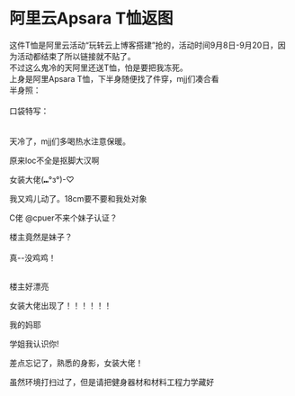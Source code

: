 # 阿里云Apsara T恤返图


这件T恤是阿里云活动“玩转云上博客搭建”抢的，活动时间9月8日-9月20日，因为活动都结束了所以链接就不贴了。<br />
不过这么鬼冷的天阿里还送T恤，怕是要把我冻死。<br />
上身是阿里Apsara T恤，下半身随便找了件穿，mjj们凑合看<br />
半身照：<img id="aimg_o1Vu7" onclick="zoom(this, this.src, 0, 0, 0)" class="zoom" src="https://i.loli.net/2020/10/23/L36feqIUVrmkO7l.jpg" onmouseover="img_onmouseoverfunc(this)" onload="thumbImg(this)" border="0" alt="" /><br />
<img id="aimg_RYjSj" onclick="zoom(this, this.src, 0, 0, 0)" class="zoom" src="https://i.loli.net/2020/10/23/TPDl5Ipxd9vBqmS.jpg" onmouseover="img_onmouseoverfunc(this)" onload="thumbImg(this)" border="0" alt="" /><br />
<br />
口袋特写：<br />
<img id="aimg_od9Wf" onclick="zoom(this, this.src, 0, 0, 0)" class="zoom" src="https://i.loli.net/2020/10/23/zswTKdRcL1hErHA.jpg" onmouseover="img_onmouseoverfunc(this)" onload="thumbImg(this)" border="0" alt="" /><br />
<img id="aimg_AK6ud" onclick="zoom(this, this.src, 0, 0, 0)" class="zoom" src="https://i.loli.net/2020/10/23/So3Q27rOJtfEIqa.jpg" onmouseover="img_onmouseoverfunc(this)" onload="thumbImg(this)" border="0" alt="" /><br />
<br />
<br />
天冷了，mjj们多喝热水注意保暖。

原来loc不全是抠脚大汉啊

女装大佬(⑉°з°)-♡

我又鸡儿动了。18cm要不要和我处对象

C佬 @cpuer不来个妹子认证？

楼主竟然是妹子？<br />
<br />
真--没鸡鸡！<br />
<br />
<img src="static/image/smiley/default/shy.gif" smilieid="8" border="0" alt="" /><img src="static/image/smiley/default/shy.gif" smilieid="8" border="0" alt="" /><img src="static/image/smiley/default/shy.gif" smilieid="8" border="0" alt="" />

楼主好漂亮

女装大佬出现了！！！！！！

我的妈耶

学姐我认识你!

差点忘记了，熟悉的身影，女装大佬！

虽然环境打扫过了，但是请把健身器材和材料工程力学藏好
